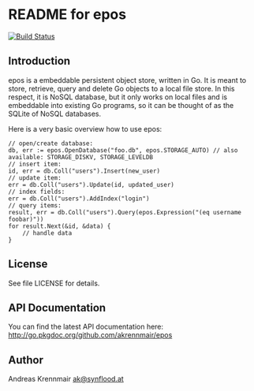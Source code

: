 # README for epos

[![Build Status][1]][2]

[1]: https://secure.travis-ci.org/akrennmair/epos.png
[2]: http://www.travis-ci.org/akrennmair/epos

## Introduction

epos is a embeddable persistent object store, written in Go.
It is meant to store, retrieve, query and delete Go objects to a local
file store. In this respect, it is NoSQL database, but it only
works on local files and is embeddable into existing Go programs,
so it can be thought of as the SQLite of NoSQL databases.

Here is a very basic overview how to use epos:

	// open/create database:
	db, err := epos.OpenDatabase("foo.db", epos.STORAGE_AUTO) // also available: STORAGE_DISKV, STORAGE_LEVELDB
	// insert item:
	id, err = db.Coll("users").Insert(new_user)
	// update item:
	err = db.Coll("users").Update(id, updated_user)
	// index fields:
	err = db.Coll("users").AddIndex("login")
	// query items:
	result, err = db.Coll("users").Query(epos.Expression("(eq username foobar)"))
	for result.Next(&id, &data) {
		// handle data
	}

## License

See file LICENSE for details.

## API Documentation

You can find the latest API documentation here: http://go.pkgdoc.org/github.com/akrennmair/epos

## Author

Andreas Krennmair <ak@synflood.at>

